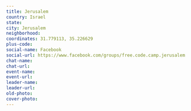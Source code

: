 ```yaml
---
title: Jerusalem
country: Israel
state: 
city: Jerusalem
neighborhood: 
coordinates: 31.779113, 35.226629
plus-code:
social-name: Facebook
social-url: https://www.facebook.com/groups/free.code.camp.jerusalem
chat-name:
chat-url:
event-name:
event-url:
leader-name:
leader-url:
old-photo: 
cover-photo:
---
```


